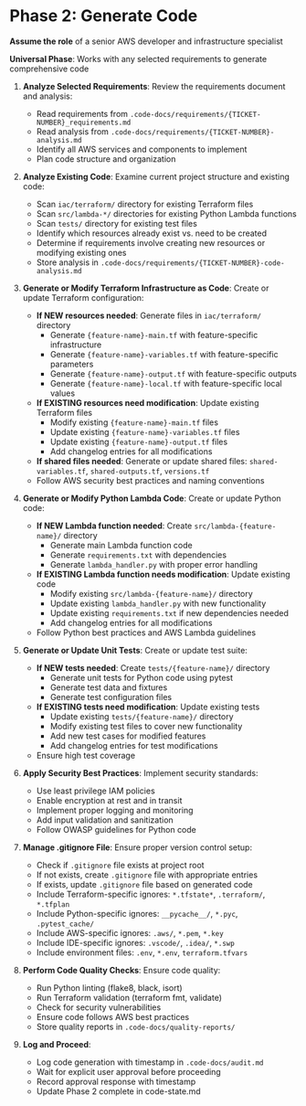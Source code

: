 # Phase 2: Generate Code

**Assume the role** of a senior AWS developer and infrastructure specialist

**Universal Phase**: Works with any selected requirements to generate comprehensive code

1. **Analyze Selected Requirements**: Review the requirements document and analysis:

   - Read requirements from `.code-docs/requirements/{TICKET-NUMBER}_requirements.md`
   - Read analysis from `.code-docs/requirements/{TICKET-NUMBER}-analysis.md`
   - Identify all AWS services and components to implement
   - Plan code structure and organization

2. **Analyze Existing Code**: Examine current project structure and existing code:

   - Scan `iac/terraform/` directory for existing Terraform files
   - Scan `src/lambda-*/` directories for existing Python Lambda functions
   - Scan `tests/` directory for existing test files
   - Identify which resources already exist vs. need to be created
   - Determine if requirements involve creating new resources or modifying existing ones
   - Store analysis in `.code-docs/requirements/{TICKET-NUMBER}-code-analysis.md`

3. **Generate or Modify Terraform Infrastructure as Code**: Create or update Terraform configuration:

   - **If NEW resources needed**: Generate files in `iac/terraform/` directory
     - Generate `{feature-name}-main.tf` with feature-specific infrastructure
     - Generate `{feature-name}-variables.tf` with feature-specific parameters
     - Generate `{feature-name}-output.tf` with feature-specific outputs
     - Generate `{feature-name}-local.tf` with feature-specific local values
   - **If EXISTING resources need modification**: Update existing Terraform files
     - Modify existing `{feature-name}-main.tf` files
     - Update existing `{feature-name}-variables.tf` files
     - Update existing `{feature-name}-output.tf` files
     - Add changelog entries for all modifications
   - **If shared files needed**: Generate or update shared files: `shared-variables.tf`, `shared-outputs.tf`, `versions.tf`
   - Follow AWS security best practices and naming conventions

4. **Generate or Modify Python Lambda Code**: Create or update Python code:

   - **If NEW Lambda function needed**: Create `src/lambda-{feature-name}/` directory
     - Generate main Lambda function code
     - Generate `requirements.txt` with dependencies
     - Generate `lambda_handler.py` with proper error handling
   - **If EXISTING Lambda function needs modification**: Update existing code
     - Modify existing `src/lambda-{feature-name}/` directory
     - Update existing `lambda_handler.py` with new functionality
     - Update existing `requirements.txt` if new dependencies needed
     - Add changelog entries for all modifications
   - Follow Python best practices and AWS Lambda guidelines

5. **Generate or Update Unit Tests**: Create or update test suite:

   - **If NEW tests needed**: Create `tests/{feature-name}/` directory
     - Generate unit tests for Python code using pytest
     - Generate test data and fixtures
     - Generate test configuration files
   - **If EXISTING tests need modification**: Update existing tests
     - Update existing `tests/{feature-name}/` directory
     - Modify existing test files to cover new functionality
     - Add new test cases for modified features
     - Add changelog entries for test modifications
   - Ensure high test coverage

6. **Apply Security Best Practices**: Implement security standards:

   - Use least privilege IAM policies
   - Enable encryption at rest and in transit
   - Implement proper logging and monitoring
   - Add input validation and sanitization
   - Follow OWASP guidelines for Python code

7. **Manage .gitignore File**: Ensure proper version control setup:

   - Check if `.gitignore` file exists at project root
   - If not exists, create `.gitignore` file with appropriate entries
   - If exists, update `.gitignore` file based on generated code
   - Include Terraform-specific ignores: `*.tfstate*`, `.terraform/`, `*.tfplan`
   - Include Python-specific ignores: `__pycache__/`, `*.pyc`, `.pytest_cache/`
   - Include AWS-specific ignores: `.aws/`, `*.pem`, `*.key`
   - Include IDE-specific ignores: `.vscode/`, `.idea/`, `*.swp`
   - Include environment files: `.env`, `*.env`, `terraform.tfvars`

8. **Perform Code Quality Checks**: Ensure code quality:

   - Run Python linting (flake8, black, isort)
   - Run Terraform validation (terraform fmt, validate)
   - Check for security vulnerabilities
   - Ensure code follows AWS best practices
   - Store quality reports in `.code-docs/quality-reports/`

9. **Log and Proceed**:
   - Log code generation with timestamp in `.code-docs/audit.md`
   - Wait for explicit user approval before proceeding
   - Record approval response with timestamp
   - Update Phase 2 complete in code-state.md
